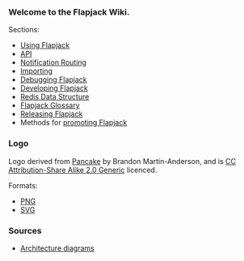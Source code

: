 ### Welcome to the Flapjack Wiki.

Sections:

- [Using Flapjack](wiki/USING)
- [API](wiki/API)
- [Notification Routing](wiki/Notification-Routing)
- [Importing](wiki/IMPORTING)
- [Debugging Flapjack](wiki/DEBUGGING)
- [Developing Flapjack](wiki/DEVELOPING)
- [Redis Data Structure](wiki/DATA_STRUCTURES)
- [Flapjack Glossary](wiki/GLOSSARY)
- [Releasing Flapjack](wiki/Releasing)
- Methods for [promoting Flapjack](wiki/Promoting)

### Logo

Logo derived from [Pancake](http://www.flickr.com/photos/ewedistrict/23110406/)
by Brandon Martin-Anderson, and is
[CC Attribution-Share Alike 2.0 Generic](http://creativecommons.org/licenses/by-sa/2.0/deed.en)
 licenced.

Formats:

* [PNG](https://raw.github.com/wiki/flpjck/flapjack/flapjack-highres.png)
* [SVG](https://raw.github.com/wiki/flpjck/flapjack/flapjack-logo.svg)

### Sources

* [Architecture diagrams](https://raw.github.com/wiki/flpjck/flapjack/Flapjack%20Architecture.key)
